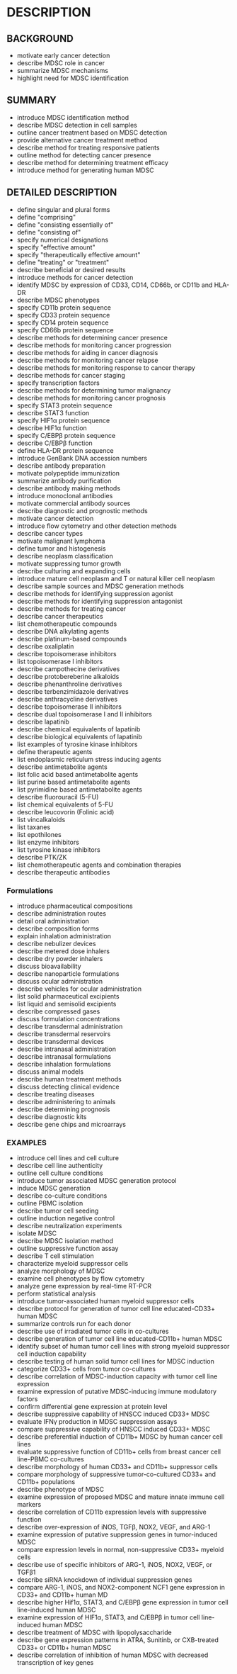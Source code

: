 # DESCRIPTION

## BACKGROUND

- motivate early cancer detection
- describe MDSC role in cancer
- summarize MDSC mechanisms
- highlight need for MDSC identification

## SUMMARY

- introduce MDSC identification method
- describe MDSC detection in cell samples
- outline cancer treatment based on MDSC detection
- provide alternative cancer treatment method
- describe method for treating responsive patients
- outline method for detecting cancer presence
- describe method for determining treatment efficacy
- introduce method for generating human MDSC

## DETAILED DESCRIPTION

- define singular and plural forms
- define "comprising"
- define "consisting essentially of"
- define "consisting of"
- specify numerical designations
- specify "effective amount"
- specify "therapeutically effective amount"
- define "treating" or "treatment"
- describe beneficial or desired results
- introduce methods for cancer detection
- identify MDSC by expression of CD33, CD14, CD66b, or CD11b and HLA-DR
- describe MDSC phenotypes
- specify CD11b protein sequence
- specify CD33 protein sequence
- specify CD14 protein sequence
- specify CD66b protein sequence
- describe methods for determining cancer presence
- describe methods for monitoring cancer progression
- describe methods for aiding in cancer diagnosis
- describe methods for monitoring cancer relapse
- describe methods for monitoring response to cancer therapy
- describe methods for cancer staging
- specify transcription factors
- describe methods for determining tumor malignancy
- describe methods for monitoring cancer prognosis
- specify STAT3 protein sequence
- describe STAT3 function
- specify HIF1α protein sequence
- describe HIF1α function
- specify C/EBPβ protein sequence
- describe C/EBPβ function
- define HLA-DR protein sequence
- introduce GenBank DNA accession numbers
- describe antibody preparation
- motivate polypeptide immunization
- summarize antibody purification
- describe antibody making methods
- introduce monoclonal antibodies
- motivate commercial antibody sources
- describe diagnostic and prognostic methods
- motivate cancer detection
- introduce flow cytometry and other detection methods
- describe cancer types
- motivate malignant lymphoma
- define tumor and histogenesis
- describe neoplasm classification
- motivate suppressing tumor growth
- describe culturing and expanding cells
- introduce mature cell neoplasm and T or natural killer cell neoplasm
- describe sample sources and MDSC generation methods
- describe methods for identifying suppression agonist
- describe methods for identifying suppression antagonist
- describe methods for treating cancer
- describe cancer therapeutics
- list chemotherapeutic compounds
- describe DNA alkylating agents
- describe platinum-based compounds
- describe oxaliplatin
- describe topoisomerase inhibitors
- list topoisomerase I inhibitors
- describe campothecine derivatives
- describe protobereberine alkaloids
- describe phenanthroline derivatives
- describe terbenzimidazole derivatives
- describe anthracycline derivatives
- describe topoisomerase II inhibitors
- describe dual topoisomerase I and II inhibitors
- describe lapatinib
- describe chemical equivalents of lapatinib
- describe biological equivalents of lapatinib
- list examples of tyrosine kinase inhibitors
- define therapeutic agents
- list endoplasmic reticulum stress inducing agents
- describe antimetabolite agents
- list folic acid based antimetabolite agents
- list purine based antimetabolite agents
- list pyrimidine based antimetabolite agents
- describe fluorouracil (5-FU)
- list chemical equivalents of 5-FU
- describe leucovorin (Folinic acid)
- list vincalkaloids
- list taxanes
- list epothilones
- list enzyme inhibitors
- list tyrosine kinase inhibitors
- describe PTK/ZK
- list chemotherapeutic agents and combination therapies
- describe therapeutic antibodies

### Formulations

- introduce pharmaceutical compositions
- describe administration routes
- detail oral administration
- describe composition forms
- explain inhalation administration
- describe nebulizer devices
- describe metered dose inhalers
- describe dry powder inhalers
- discuss bioavailability
- describe nanoparticle formulations
- discuss ocular administration
- describe vehicles for ocular administration
- list solid pharmaceutical excipients
- list liquid and semisolid excipients
- describe compressed gases
- discuss formulation concentrations
- describe transdermal administration
- describe transdermal reservoirs
- describe transdermal devices
- describe intranasal administration
- describe intranasal formulations
- describe inhalation formulations
- discuss animal models
- describe human treatment methods
- discuss detecting clinical evidence
- describe treating diseases
- describe administering to animals
- describe determining prognosis
- describe diagnostic kits
- describe gene chips and microarrays

### EXAMPLES

- introduce cell lines and cell culture
- describe cell line authenticity
- outline cell culture conditions
- introduce tumor associated MDSC generation protocol
- induce MDSC generation
- describe co-culture conditions
- outline PBMC isolation
- describe tumor cell seeding
- outline induction negative control
- describe neutralization experiments
- isolate MDSC
- describe MDSC isolation method
- outline suppressive function assay
- describe T cell stimulation
- characterize myeloid suppressor cells
- analyze morphology of MDSC
- examine cell phenotypes by flow cytometry
- analyze gene expression by real-time RT-PCR
- perform statistical analysis
- introduce tumor-associated human myeloid suppressor cells
- describe protocol for generation of tumor cell line educated-CD33+ human MDSC
- summarize controls run for each donor
- describe use of irradiated tumor cells in co-cultures
- describe generation of tumor cell line educated-CD11b+ human MDSC
- identify subset of human tumor cell lines with strong myeloid suppressor cell induction capability
- describe testing of human solid tumor cell lines for MDSC induction
- categorize CD33+ cells from tumor co-cultures
- describe correlation of MDSC-induction capacity with tumor cell line expression
- examine expression of putative MDSC-inducing immune modulatory factors
- confirm differential gene expression at protein level
- describe suppressive capability of HNSCC induced CD33+ MDSC
- evaluate IFNγ production in MDSC suppression assays
- compare suppressive capability of HNSCC induced CD33+ MDSC
- describe preferential induction of CD11b+ MDSC by human cancer cell lines
- evaluate suppressive function of CD11b+ cells from breast cancer cell line-PBMC co-cultures
- describe morphology of human CD33+ and CD11b+ suppressor cells
- compare morphology of suppressive tumor-co-cultured CD33+ and CD11b+ populations
- describe phenotype of MDSC
- examine expression of proposed MDSC and mature innate immune cell markers
- describe correlation of CD11b expression levels with suppressive function
- describe over-expression of iNOS, TGFβ, NOX2, VEGF, and ARG-1
- examine expression of putative suppression genes in tumor-induced MDSC
- compare expression levels in normal, non-suppressive CD33+ myeloid cells
- describe use of specific inhibitors of ARG-1, iNOS, NOX2, VEGF, or TGFβ1
- describe siRNA knockdown of individual suppression genes
- compare ARG-1, iNOS, and NOX2-component NCF1 gene expression in CD33+ and CD11b+ human MD
- describe higher Hif1α, STAT3, and C/EBPβ gene expression in tumor cell line-induced human MDSC
- examine expression of HIF1α, STAT3, and C/EBPβ in tumor cell line-induced human MDSC
- describe treatment of MDSC with lipopolysaccharide
- describe gene expression patterns in ATRA, Sunitinb, or CXB-treated CD33+ or CD11b+ human MDSC
- describe correlation of inhibition of human MDSC with decreased transcription of key genes

